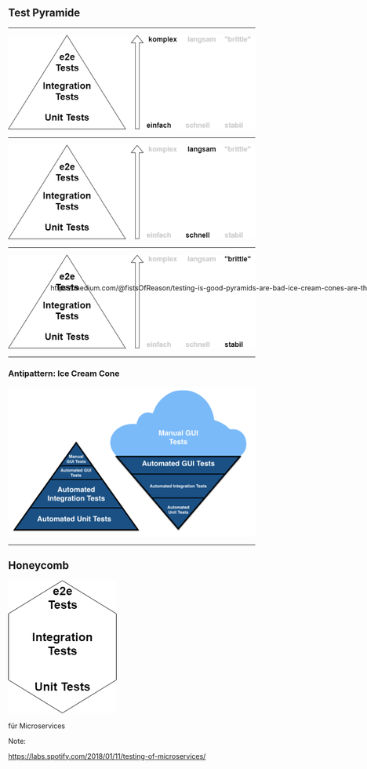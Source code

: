 ## Test Pyramide

---

![img](resources/drawio/test-pyramid-1.png)

----

![img](resources/drawio/test-pyramid-2.png)

----

![img](resources/drawio/test-pyramid-3.png)

---

### Antipattern: Ice Cream Cone

![img](images/pyramid-vs-ice-cream-cone.png)

<div style="position: absolute; top: 630px; right: -16%;">
  <p class="img-src">https://medium.com/@fistsOfReason/testing-is-good-pyramids-are-bad-ice-cream-cones-are-the-worst-ad94b9b2f05f</p>
</div>

---

## Honeycomb

![img](resources/drawio/honeycomb.png)

für Microservices

Note:

https://labs.spotify.com/2018/01/11/testing-of-microservices/